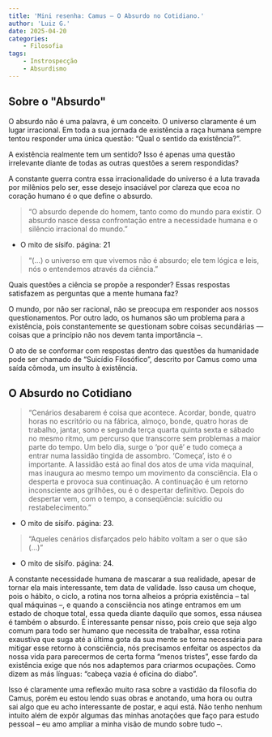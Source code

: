 ```yaml
---
title: 'Mini resenha: Camus – O Absurdo no Cotidiano.'
author: 'Luiz G.'
date: 2025-04-20
categories:
    - Filosofia
tags: 
    - Instrospecção
    - Absurdismo
---
```


## Sobre o "Absurdo"

O absurdo não é uma palavra, é um conceito.
O universo claramente é um lugar irracional. Em toda a sua jornada de existência a raça humana sempre tentou responder uma única questão: “Qual o sentido da existência?”.

A existência realmente tem um sentido? Isso é apenas uma questão irrelevante diante de todas as outras questões a serem respondidas?

A constante guerra contra essa irracionalidade do universo é a luta travada por milênios pelo ser, esse desejo insaciável por clareza que ecoa no coração humano é o que define o absurdo. 

> “O absurdo depende do homem, tanto como do mundo para existir. O absurdo nasce dessa confrontação entre a necessidade humana e o silêncio irracional do mundo.”
- O mito de sísifo. página: 21

> “(…) o universo em que vivemos não é absurdo; ele tem lógica e leis, nós o entendemos através da ciência.”

Quais questões a ciência se propõe a responder? Essas respostas satisfazem as perguntas que a mente humana faz? 

O mundo, por não ser racional, não se preocupa em responder aos nossos questionamentos. Por outro lado, os humanos são um problema para a existência, pois constantemente se questionam sobre coisas secundárias — coisas que a princípio não nos devem tanta importância –.

O ato de se conformar com respostas dentro das questões da humanidade pode ser chamado de “Suicídio Filosófico”, descrito por Camus como uma saída cômoda, um insulto à existência.

## O Absurdo no Cotidiano

> “Cenários desabarem é coisa que acontece. Acordar, bonde, quatro horas no escritório ou na fábrica, almoço, bonde, quatro horas de trabalho, jantar, sono e segunda terça quarta quinta sexta e sábado no mesmo ritmo, um percurso que transcorre sem problemas a maior parte do tempo. Um belo dia, surge o ‘por quê’ e tudo começa a entrar numa lassidão tingida de assombro. ‘Começa’, isto é o importante. A lassidão está ao final dos atos de uma vida maquinal, mas inaugura ao mesmo tempo um movimento da consciência. Ela o desperta e provoca sua continuação. A continuação é um retorno inconsciente aos grilhões, ou é o despertar definitivo. Depois do despertar vem, com o tempo, a conseqüência: suicídio ou restabelecimento.”
- O mito de sísifo. página: 23.

> “Aqueles cenários disfarçados pelo hábito voltam a ser o que são (…)”
- O mito de sísifo. página: 24.

A constante necessidade humana de mascarar a sua realidade, apesar de tornar ela mais interessante, tem data de validade. Isso causa um choque, pois o hábito, o ciclo, a rotina nos torna alheios a própria existência – tal qual máquinas –, e quando a consciência nos atinge entramos em um estado de choque total, essa queda diante daquilo que somos, essa náusea é também o absurdo. É interessante pensar nisso, pois creio que seja algo comum para todo ser humano que necessita de trabalhar, essa rotina exaustiva que suga até a última gota da sua mente se torna necessária para mitigar esse retorno à consciência, nós precisamos enfeitar os aspectos da nossa vida para parecermos de certa forma “menos tristes”, esse fardo da existência exige que nós nos adaptemos para criarmos ocupações. Como dizem as más línguas: “cabeça vazia é oficina do diabo”.

Isso é claramente uma reflexão muito rasa sobre a vastidão da filosofia do Camus, porém eu estou lendo suas obras e anotando, uma hora ou outra sai algo que eu acho interessante de postar, e aqui está. Não tenho nenhum intuito além de expôr algumas das minhas anotações que faço para estudo pessoal – eu amo ampliar a minha visão de mundo sobre tudo –.
